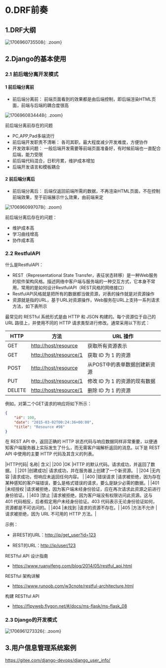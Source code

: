# 0.DRF前奏

## 1.DRF大纲

![1706960735508](https://cdn.jsdelivr.net/gh/hujianli94/picx-images-hosting@master/1706960735508.webp){: .zoom}

## 2.Django的基本使用

### 2.1 前后端分离开发模式

#### 1 前后端分离前

- 前后端分离前： 前端页面看到的效果都是由后端控制，即后端渲染HTML页面，前端与后端的耦合度很高

![1706960834448](https://cdn.jsdelivr.net/gh/hujianli94/picx-images-hosting@master/1706960834448.webp){: .zoom}

前后端分离前存在的问题

- PC,APP,Pad多端流行
- 前后端开发职责不清晰： 各司其职，最大程度减少开发难度，方便协作
- 开发效率问题： 一般后端开发需要等前端页面准备好，有时候前端也一直配合后端，能力受限
- 前后端代码混合，日积月累，维护成本增加
- 后端开发语言和模板耦合

#### 2 前后端分离后

- 前后端分离后： 后端仅返回前端所需的数据，不再渲染HTML页面，不在控制前端效果，至于前端展示什么效果，由前端来定

![1706960997078](https://cdn.jsdelivr.net/gh/hujianli94/picx-images-hosting@master/1706960997078.webp){: .zoom}

前后端分离后存在的问题：

- 维护成本高
- 学习曲线增高
- 协作成本高

### 2.2 RestfulAPI

什么是RestfulAPI：

- REST（Representational State Transfer，表征状态转移）是一种Web服务的软件架构风格。描述网络中客户端与服务端的一种交互方式，它本身不常用，常用的是如何设计RestfulAPI（REST风格的网络接口）
- RestfulAPI风格就是把所有的数据都当做资源，对表的操作就是对资源操作
- 资源就是指的URL，基于URL对资源操作，Web服务在URL上支持一系列请求方法，如下表所示

最常见的 RESTful 系统形式是由 HTTP 和 JSON 构建的。每个资源位于自己的 URL 路径上，并使用不同的 HTTP 请求类型进行修改。通常采用以下形式：

|HTTP| 方法| URL 操作|
|-----|----|-------------|
|GET  | <http://host/resource>| 获取所有资源表示|
|GET  | <http://host/resource/1>| 获取 ID 为 1 的资源|
|POST | <http://host/resource>| 从POST中的表单数据创建新资源|
|PUT  |<http://host/resource/1>| 修改 ID 为 1 的资源的现有数据|
|DELETE| <http://host/resource/1>| 删除 ID 为 1 的资源|

例如，对第二个GET请求的响应将如下所示：

```json
{
    "id": 100,
    "date": "2015-03-02T00:24:36+00:00",
    "title": "Resource #98"
}

```

在 REST API 中，返回正确的 HTTP 状态代码与响应数据同样非常重要，以便通知客户端服务器上实际发生了什么，而无需客户端解析返回的消息。以下是 REST API 中使用的主要 HTTP 代码及其含义的列表。

|HTTP代码| 名称| 含义|
|200 |OK |HTTP 的默认代码。请求成功，并返回了数据。     |
|201 |创建成功| 请求成功，并在服务器上创建了一个新资源。 |
|204 |无内容 |请求成功，但响应未返回任何内容。  |
|400 |错误请求 |请求被拒绝，因为存在某种感知的客户端错误，要么是格式错误的请求，要么是缺少必需的数据。|
|401 |未经授权 |请求被拒绝，因为客户端未经身份验证，应在再次请求此资源之前进行身份验证。|
|403 |禁止 |请求被拒绝，因为客户端没有权限访问此资源。这与 401 代码相反，后者假定用户未经身份验证。403 代码表示无论身份验证如何，资源都是不可访问的。|
|404 |未找到 |请求的资源不存在。|
|405 |方法不允许 |请求被拒绝，因为 URL 不可用的 HTTP 方法。|

示例：

- 非REST的URL：<http://ip/get_user?id=123>

- REST的URL：<http://ip/user/123>

RESTful API 设计指南

- <https://www.ruanyifeng.com/blog/2014/05/restful_api.html>

RESTful 架构详解

- <https://www.runoob.com/w3cnote/restful-architecture.html>

构建 RESTful API

- <https://flpyweb.flygon.net/#/docs/ms-flask/ms-flask_08>


### 2.3 Django的开发模式

![1706961273326](https://cdn.jsdelivr.net/gh/hujianli94/picx-images-hosting@master/1706961273326.webp){: .zoom}

## 3.用户信息管理系统案例

<https://gitee.com/django-devops/django_user_info/>

